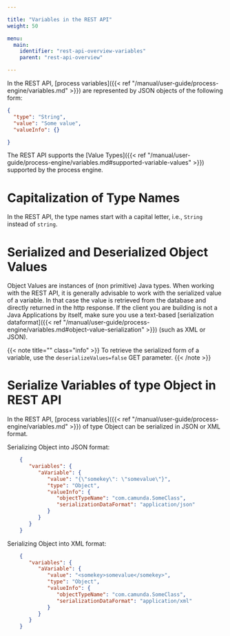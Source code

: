 ```yaml
---

title: "Variables in the REST API"
weight: 50

menu:
  main:
    identifier: "rest-api-overview-variables"
    parent: "rest-api-overview"

---
```


In the REST API, [process variables]({{< ref "/manual/user-guide/process-engine/variables.md" >}}) are represented by JSON objects of the following
form:

```json
{
  "type": "String",
  "value": "Some value",
  "valueInfo": {}

}
```

The REST API supports the [Value Types]({{< ref "/manual/user-guide/process-engine/variables.md#supported-variable-values" >}}) supported by the process engine.


# Capitalization of Type Names

In the REST API, the type names start with a capital letter, i.e., `String` instead of `string`.


# Serialized and Deserialized Object Values

Object Values are instances of (non primitive) Java types. When working with the REST API, it is
generally advisable to work with the serialized value of a variable. In that case the value is
retrieved from the database and directly returned in the http response. If the client you are
building is not a Java Applications by itself, make sure you use a text-based
[serialization dataformat]({{< ref "/manual/user-guide/process-engine/variables.md#object-value-serialization" >}}) (such as XML or JSON).

{{< note title="" class="info" >}}
  To retrieve the serialized form of a variable, use the `deserializeValues=false` GET parameter.
{{< /note >}}


# Serialize Variables of type Object in REST API

In the REST API, [process variables]({{< ref "/manual/user-guide/process-engine/variables.md" >}}) of type Object can be serialized in JSON or XML format.

Serializing Object into JSON format:

```json
	{
	   "variables": {
	      "aVariable": {
	         "value": "{\"somekey\": \"somevalue\"}",
	         "type": "Object",
	         "valueInfo": {
	            "objectTypeName": "com.camunda.SomeClass",
	            "serializationDataFormat": "application/json"
	         }
	      }
	   }
	}
```

Serializing Object into XML format:

```json
	{
	   "variables": {
	      "aVariable": {
	         "value": "<somekey>somevalue</somekey>",
	         "type": "Object",
	         "valueInfo": {
	            "objectTypeName": "com.camunda.SomeClass",
	            "serializationDataFormat": "application/xml"
	         }
	      }
	   }
	}
```
